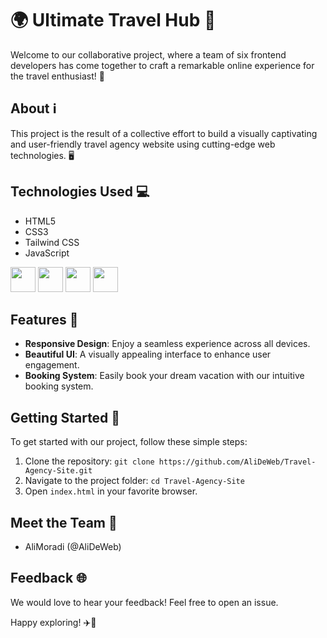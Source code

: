 # 🌍 Ultimate Travel Hub 🚀

Welcome to our collaborative project, where a team of six frontend developers has come together to craft a remarkable online experience for the travel enthusiast! 🌟

## About ℹ️

This project is the result of a collective effort to build a visually captivating and user-friendly travel agency website using cutting-edge web technologies. 🖥️

## Technologies Used 💻

- HTML5
- CSS3
- Tailwind CSS
- JavaScript

<img src="https://user-images.githubusercontent.com/25181517/192158954-f88b5814-d510-4564-b285-dff7d6400dad.png" width="40" height="40" /> <img src="https://user-images.githubusercontent.com/25181517/183898674-75a4a1b1-f960-4ea9-abcb-637170a00a75.png" width="40" height="40" /> <img src="https://user-images.githubusercontent.com/25181517/202896760-337261ed-ee92-4979-84c4-d4b829c7355d.png" width="40" height="40" /> <img src="https://user-images.githubusercontent.com/25181517/117447155-6a868a00-af3d-11eb-9cfe-245df15c9f3f.png" width="40" height="40" />

## Features 🌟

- **Responsive Design**: Enjoy a seamless experience across all devices.
- **Beautiful UI**: A visually appealing interface to enhance user engagement.
- **Booking System**: Easily book your dream vacation with our intuitive booking system.

## Getting Started 🚀

To get started with our project, follow these simple steps:

1. Clone the repository: `git clone https://github.com/AliDeWeb/Travel-Agency-Site.git`
2. Navigate to the project folder: `cd Travel-Agency-Site`
3. Open `index.html` in your favorite browser.

## Meet the Team 👥

- AliMoradi (@AliDeWeb)

## Feedback 🌐

We would love to hear your feedback! Feel free to open an issue.

Happy exploring! ✈️🌴